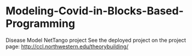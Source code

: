 # Modeling-Covid-in-Blocks-Based-Programming
Disease Model NetTango project
See the deployed project on the project page: http://ccl.northwestern.edu/theorybuilding/
